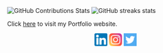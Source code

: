 <!-- ### Hi there 👋 -->

<!--
**Gautam-J/Gautam-J** is a ✨ _special_ ✨ repository because its `README.md` (this file) appears on your GitHub profile.

Here are some ideas to get you started:

- 🔭 I’m currently working on ...
- 🌱 I’m currently learning ...
- 👯 I’m looking to collaborate on ...
- 🤔 I’m looking for help with ...
- 💬 Ask me about ...
- 📫 How to reach me: ...
- 😄 Pronouns: ...
- ⚡ Fun fact: ...
-->

<p float="left">
  <img align="center" alt="GitHub Contributions Stats" src="https://github-readme-stats.vercel.app/api?username=Gautam-J&count_private=true&show_icons=true&theme=gruvbox&hide_border=true" />
  <img align="center" alt="GitHub streaks stats" src="https://github-readme-streak-stats.herokuapp.com/?user=Gautam-J&theme=gruvbox&hide_border=true" />
</p>

Click <a href="https://https://portfolio-gautam-j.vercel.app" target="_blank">here</a> to visit my Portfolio website.

<p align="center">
  <a href="https://linkedin.com/in/gj-07" target="_blank"><img align="center" alt="Gautam J | LinkedIn" width="30px" src="./readme_media/linkedin.png" /></a>
  <a href="https://www.instagram.com/gautam.j/" target="_blank"><img align="center" alt="Gautam J | Instagram" width="30px" src="./readme_media/instagram.png" /></a>
  <a href="https://twitter.com/gautamj02" target="_blank"><img align="center" alt="Gautam J | Twitter" width="30px" src="./readme_media/twitter.png" /></a>
</p>
